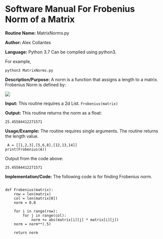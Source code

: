 # Software Manual For Frobenius Norm of a Matrix

**Routine Name:** MatrixNorms.py
 
**Author:** Alex Collantes
 
**Language:** Python 3.7 Can be compiled using python3.

For example,

`python3 MatrixNorms.py`

**Description/Purpose:** A norm is a function that assigns a length to a matrix. Frobenius Norm is defined by:

![](http://mathworld.wolfram.com/images/equations/FrobeniusNorm/NumberedEquation1.gif)

**Input:** This routine requires a 2d List.
`Frobenius(matrix)`

**Output:** This routine returns the norm as a float:

`25.45584412271571`

**Usage/Example:** The routine requires single arguments. The routine returns the length value.

```python3
 A = [[1,2,3],[5,6,8],[12,13,14]]
print(Frobenius(A))
 ```
Output from the code above:

`
25.45584412271571
`

**Implementation/Code:** The following code is for finding Frobenius norm.

```python3

def Frobenius(matrix):
    row = len(matrix)
    col = len(matrix[0])
    norm = 0.0

    for i in range(row):
        for j in range(col):
            norm += abs(matrix[i][j] * matrix[i][j])
    norm = norm**(.5)

    return norm

```

